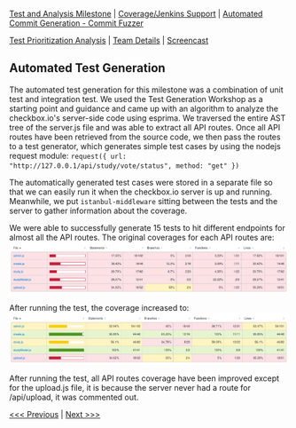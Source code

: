 [Test and Analysis Milestone](../README.md) | [Coverage/Jenkins Support](/reports/Coverage.md) | [Automated Commit Generation - Commit Fuzzer](/reports/Fuzzer.md)

[Test Prioritization Analysis](/reports/TestPrioritization.md) | [Team Details](/reports/Team.md) | [Screencast](/reports/Screencast.md)

Automated Test Generation
----------------------------------

The automated test generation for this milestone was a combination of unit test and integration test. We used the Test Generation Workshop as a starting point and guidance and came up with an algorithm to analyze the checkbox.io's server-side code using esprima. We traversed the entire AST tree of the server.js file and was able to extract all API routes. Once all API routes have been retrieved from the source code, we then pass the routes to a test generator, which generates simple test cases by using the nodejs request module: ```request({ url: "http://127.0.0.1/api/study/vote/status", method: "get" })```

The automatically generated test cases were stored in a separate file so that we can easily run it when the checkbox.io server is up and running. Meanwhile, we put ```istanbul-middleware``` sitting between the tests and the server to gather information about the coverage.

We were able to successfully generate 15 tests to hit different endpoints for almost all the API routes. The original coverages for each API routes are:
![Coverage Before](/reports/screenshots/coverage_before.png "Coverage Before")

After running the test, the coverage increased to:
![Coverage After](/reports/screenshots/coverage_after.png "Coverage After")

After running the test, all API routes coverage have been improved except for the upload.js file, it is because the server never had a route for /api/upload, it was commented out.

[<<< Previous](/reports/TestPrioritization.md) | [Next >>>](/reports/Team.md)
